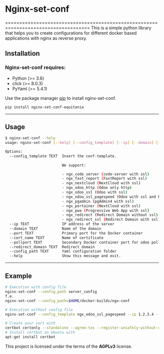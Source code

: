 # Nginx-set-conf
====================================================================================
This is a simple python library that helps you to create configurations for different docker based applications with nginx as reverse proxy.

## Installation

### Nginx-set-conf requires:

- Python (>= 3.6)
- click (>= 8.0.3)
- PyYaml (>= 5.4.1)

Use the package manager [pip](https://pip.pypa.io/en/stable/) to install nginx-set-conf.

```bash
pip install nginx-set-conf-equitania
```

---

## Usage

```bash
$ nginx-set-conf --help
usage: nginx-set-conf [--help] [--config_template] [--ip] [--domain] [--port] [--cert_name] [--pollport] [--redirect_domain] [--config_path]
```
```bash
Options:
  --config_template TEXT  Insert the conf-template.  
  
                          We support:

                          - ngx_code_server (code-server with ssl)
                          - ngx_fast_report (FastReport with ssl)
                          - ngx_nextcloud (NextCloud with ssl)
                          - ngx_odoo_http (Odoo only http)
                          - ngx_odoo_ssl (Odoo with ssl)
                          - ngx_odoo_ssl_pagespeed (Odoo with ssl and PageSpeed)
                          - ngx_pgadmin (pgAdmin4 with ssl)
                          - ngx_portainer (NextCloud with ssl)
                          - ngx_pwa (Progressive Web App with ssl)
                          - ngx_redirect (Redirect Domain without ssl)
                          - ngx_redirect_ssl (Redirect Domain with ssl)
  --ip TEXT               IP address of the server
  --domain TEXT           Name of the domain
  --port TEXT             Primary port for the Docker container
  --cert_name TEXT        Name of certificate
  --pollport TEXT         Secondary Docker container port for odoo pollings
  --redirect_domain TEXT  Redirect domain
  --config_path TEXT      Yaml configuration folder
  --help                  Show this message and exit.
```
---

## Example
```bash
# Execution with config file
nginx-set-conf --config_path server_config
f.e.
nginx-set-conf --config_path=$HOME/docker-builds/ngx-conf
  
# Execution without config file
nginx-set-conf --config_template ngx_odoo_ssl_pagespeed --ip 1.2.3.4 --domain www.equitania.de --port 8069 --cert_name www.equitania.de --pollport 8072 

# Create your cert with
certbot certonly --standalone --agree-tos --register-unsafely-without-email -d www.equitania.de
# Install certbot on Ubuntu with
apt-get install certbot
```

This project is licensed under the terms of the **AGPLv3** license.